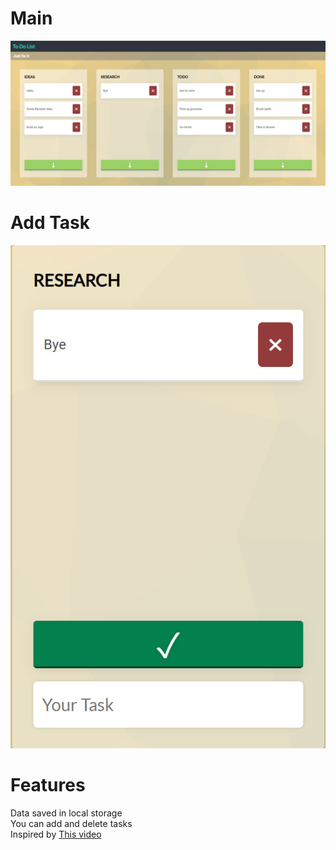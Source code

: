 # Main
![](./screenshots/main.png)
# Add Task
![](./screenshots/addTask.png)
# Features
Data saved in local storage  
You can add and delete tasks  
Inspired by [This video](https://youtu.be/YGCDAXFWAZo?si=NTj98l6n6BXRL1VG)